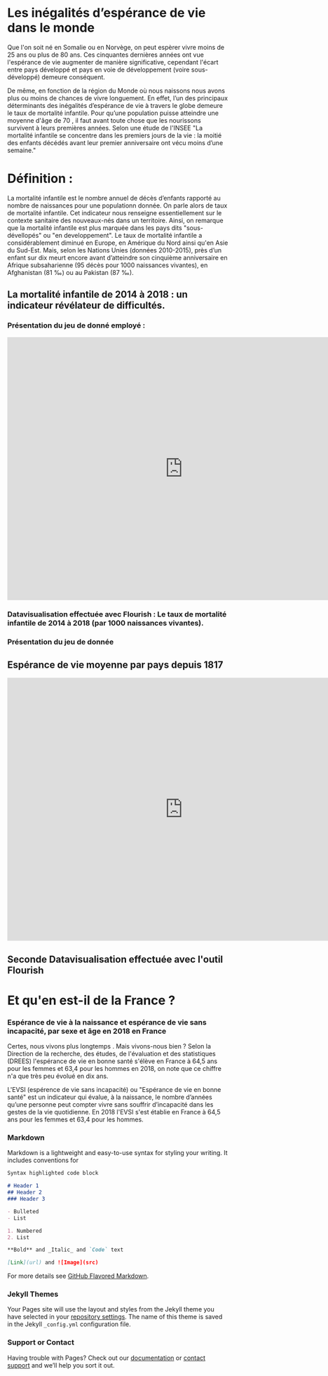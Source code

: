 # Les inégalités d’espérance de vie dans le monde

Que l'on soit né en Somalie ou en Norvège, on peut espèrer vivre moins de 25 ans ou plus de 80 ans. Ces cinquantes dernières années ont vue l'espérance de vie augmenter de manière significative, cependant l'écart entre pays développé et pays en voie de développement (voire sous-développé) demeure conséquent.

De même, en fonction de la région du Monde où nous naissons nous avons plus ou moins de chances de vivre longuement. En effet, l’un des principaux déterminants des inégalités d’espérance de vie à travers le globe demeure le taux de mortalité infantile. 
Pour qu’une population puisse atteindre une moyenne d'âge de 70 , il faut avant toute chose que les nourissons survivent à leurs premières années. Selon une étude de l'INSEE "La mortalité infantile se concentre dans les premiers jours de la vie : la moitié des enfants décédés avant leur premier anniversaire ont vécu moins d’une semaine."


# Définition : 

La mortalité infantile est le nombre annuel de décès d’enfants rapporté au nombre de naissances pour une populationn donnée. On parle alors de taux de mortalité infantile. Cet indicateur nous renseigne essentiellement sur le contexte sanitaire des nouveaux-nés dans un territoire. 
Ainsi, on remarque que la mortalité infantile est plus marquée dans les pays dits "sous-dévellopés" ou "en developpement". Le taux de mortalité infantile a considérablement diminué en Europe, en Amérique du Nord ainsi qu'en Asie du Sud-Est. Mais, selon les Nations Unies (données 2010-2015), près d’un enfant sur dix meurt encore avant d’atteindre son cinquième anniversaire en Afrique subsaharienne (95 décès pour 1000 naissances vivantes), en Afghanistan (81 ‰) ou au Pakistan (87 ‰).

## La mortalité infantile de 2014 à 2018 : un indicateur révélateur de difficultés.

### Présentation du jeu de donné employé : 


<iframe src="https://arouapatteri.trial.opendatasoft.com/explore/embed/dataset/mortalite/table/?&static=false&datasetcard=false" width="800" height="600" frameborder="0"></iframe>

### Datavisualisation effectuée avec Flourish : Le taux de mortalité infantile de 2014 à 2018 (par 1000 naissances vivantes).


<div class="flourish-embed flourish-chart" data-src="visualisation/5115599"><script src="https://public.flourish.studio/resources/embed.js"></script></div>


### Présentation du jeu de donnée 
## Espérance de vie moyenne par pays depuis 1817

<iframe src="https://arouapatteri.trial.opendatasoft.com/explore/embed/dataset/test/table/?&static=false&datasetcard=false" width="800" height="600" frameborder="0"></iframe>

## Seconde Datavisualisation effectuée avec l'outil Flourish 

<div class="flourish-embed flourish-chart" data-src="visualisation/5117674"><script src="https://public.flourish.studio/resources/embed.js"></script></div>

# Et qu'en est-il de la France ?

### Espérance de vie à la naissance et espérance de vie sans incapacité, par sexe et âge en 2018 en France

Certes, nous vivons plus longtemps . Mais vivons-nous bien ? 
Selon la Direction de la recherche, des études, de l'évaluation et des statistiques (DREES) l'espérance de vie en bonne santé s'élève en France à 64,5 ans pour les femmes et 63,4 pour les hommes en 2018, on note que ce chiffre n'a que très peu évolué en dix ans. 


L'EVSI (espérence de vie sans incapacité) ou "Espérance de vie en bonne santé" est un indicateur qui  évalue, à la naissance, le nombre d’années qu’une personne peut compter vivre sans souffrir d’incapacité dans les gestes de la vie quotidienne.
En 2018 l'EVSI s'est établie en France à 64,5 ans pour les femmes et 63,4 pour les hommes.

<div class="flourish-embed flourish-chart" data-src="visualisation/5131949"><script src="https://public.flourish.studio/resources/embed.js"></script></div>


### Markdown


Markdown is a lightweight and easy-to-use syntax for styling your writing. It includes conventions for

```markdown
Syntax highlighted code block

# Header 1
## Header 2
### Header 3

- Bulleted
- List

1. Numbered
2. List

**Bold** and _Italic_ and `Code` text

[Link](url) and ![Image](src)
```

For more details see [GitHub Flavored Markdown](https://guides.github.com/features/mastering-markdown/).

### Jekyll Themes

Your Pages site will use the layout and styles from the Jekyll theme you have selected in your [repository settings](https://github.com/Arouapatteri/Partiel_Data/settings). The name of this theme is saved in the Jekyll `_config.yml` configuration file.

### Support or Contact

Having trouble with Pages? Check out our [documentation](https://docs.github.com/categories/github-pages-basics/) or [contact support](https://support.github.com/contact) and we’ll help you sort it out.
